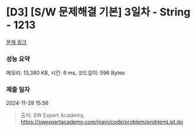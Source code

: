 # [D3] [S/W 문제해결 기본] 3일차 - String - 1213 

[문제 링크](https://swexpertacademy.com/main/code/problem/problemDetail.do?contestProbId=AV14P0c6AAUCFAYi) 

### 성능 요약

메모리: 13,380 KB, 시간: 6 ms, 코드길이: 596 Bytes

### 제출 일자

2024-11-28 15:56



> 출처: SW Expert Academy, https://swexpertacademy.com/main/code/problem/problemList.do